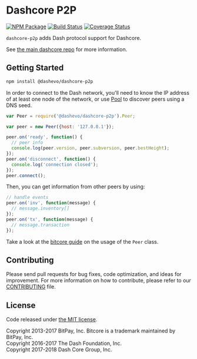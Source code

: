 Dashcore P2P
=======

[![NPM Package](https://img.shields.io/npm/v/@dashevo/dashcore-p2p.svg?style=flat-square)](https://www.npmjs.org/package/@dashevo/dashcore-p2p)
[![Build Status](https://img.shields.io/travis/dashevo/dashcore-p2p.svg?branch=master&style=flat-square)](https://travis-ci.org/dashevo/dashcore-p2p)
[![Coverage Status](https://img.shields.io/coveralls/dashevo/dashcore-p2p.svg?style=flat-square)](https://coveralls.io/r/dashevo/dashcore-p2p?branch=master)

`dashcore-p2p` adds Dash protocol support for Dashcore.

See [the main dashcore repo](https://github.com/dashevo/dashcore) for more information.

## Getting Started

```sh
npm install @dashevo/dashcore-p2p
```
In order to connect to the Dash network, you'll need to know the IP address of at least one node of the network, or use [Pool](/docs/pool.md) to discover peers using a DNS seed.

```javascript
var Peer = require('@dashevo/dashcore-p2p').Peer;

var peer = new Peer({host: '127.0.0.1'});

peer.on('ready', function() {
  // peer info
  console.log(peer.version, peer.subversion, peer.bestHeight);
});
peer.on('disconnect', function() {
  console.log('connection closed');
});
peer.connect();
```

Then, you can get information from other peers by using:

```javascript
// handle events
peer.on('inv', function(message) {
  // message.inventory[]
});
peer.on('tx', function(message) {
  // message.transaction
});
```

Take a look at the [bitcore guide](http://bitcore.io/guide/peer.html) on the usage of the `Peer` class.

## Contributing

Please send pull requests for bug fixes, code optimization, and ideas for improvement. For more information on how to contribute, please refer to our [CONTRIBUTING](https://github.com/dashevo/dashcore-p2p/blob/master/CONTRIBUTING.md) file.

## License

Code released under [the MIT license](https://github.com/dashevo/dashcore/blob/master/LICENSE).

Copyright 2013-2017 BitPay, Inc. Bitcore is a trademark maintained by BitPay, Inc.  
Copyright 2016-2017 The Dash Foundation, Inc.  
Copyright 2017-2018 Dash Core Group, Inc.  

